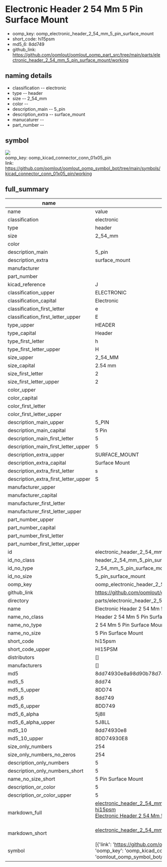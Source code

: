 # Electronic Header 2 54 Mm 5 Pin Surface Mount

  
* oomp_key: oomp_electronic_header_2_54_mm_5_pin_surface_mount 
* short_code: hi15psm
* md5_6: 8dd749  
* github_link: https://github.com/oomlout/oomlout_oomp_part_src/tree/main/parts/electronic_header_2_54_mm_5_pin_surface_mount/working  
## naming details
* classification -- electronic
* type -- header
* size -- 2_54_mm
* color -- 
* description_main -- 5_pin
* description_extra -- surface_mount
* manucaturer -- 
* part_number -- 



## symbol

![](symbol/{index}/working/working_600.png)  
oomp_key: oomp_kicad_connector_conn_01x05_pin  
link: https://github.com/oomlout/oomlout_oomp_symbol_bot/tree/main/symbols/kicad_connector_conn_01x05_pin/working  


## full_summary
| name | value | 
| --- | --- | 
| name | value | 
| classification | electronic | 
| type | header | 
| size | 2_54_mm | 
| color |  | 
| description_main | 5_pin | 
| description_extra | surface_mount | 
| manufacturer |  | 
| part_number |  | 
| kicad_reference | J | 
| classification_upper | ELECTRONIC | 
| classification_capital | Electronic | 
| classification_first_letter | e | 
| classification_first_letter_upper | E | 
| type_upper | HEADER | 
| type_capital | Header | 
| type_first_letter | h | 
| type_first_letter_upper | H | 
| size_upper | 2_54_MM | 
| size_capital | 2.54 mm | 
| size_first_letter | 2 | 
| size_first_letter_upper | 2 | 
| color_upper |  | 
| color_capital |  | 
| color_first_letter |  | 
| color_first_letter_upper |  | 
| description_main_upper | 5_PIN | 
| description_main_capital | 5 Pin | 
| description_main_first_letter | 5 | 
| description_main_first_letter_upper | 5 | 
| description_extra_upper | SURFACE_MOUNT | 
| description_extra_capital | Surface Mount | 
| description_extra_first_letter | s | 
| description_extra_first_letter_upper | S | 
| manufacturer_upper |  | 
| manufacturer_capital |  | 
| manufacturer_first_letter |  | 
| manufacturer_first_letter_upper |  | 
| part_number_upper |  | 
| part_number_capital |  | 
| part_number_first_letter |  | 
| part_number_first_letter_upper |  | 
| id | electronic_header_2_54_mm_5_pin_surface_mount | 
| id_no_class | header_2_54_mm_5_pin_surface_mount | 
| id_no_type | 2_54_mm_5_pin_surface_mount | 
| id_no_size | 5_pin_surface_mount | 
| oomp_key | oomp_electronic_header_2_54_mm_5_pin_surface_mount | 
| github_link | https://github.com/oomlout/oomlout_oomp_part_src/tree/main/parts/electronic_header_2_54_mm_5_pin_surface_mount/working | 
| directory | parts/electronic_header_2_54_mm_5_pin_surface_mount | 
| name | Electronic Header 2 54 Mm 5 Pin Surface Mount | 
| name_no_class | Header 2 54 Mm 5 Pin Surface Mount | 
| name_no_type | 2 54 Mm 5 Pin Surface Mount | 
| name_no_size | 5 Pin Surface Mount | 
| short_code | hi15psm | 
| short_code_upper | HI15PSM | 
| distributors | [] | 
| manufacturers | [] | 
| md5 | 8dd74930e8a98d90b78d7477f48fd2a2 | 
| md5_5 | 8dd74 | 
| md5_5_upper | 8DD74 | 
| md5_6 | 8dd749 | 
| md5_6_upper | 8DD749 | 
| md5_6_alpha | 5j8ll | 
| md5_6_alpha_upper | 5J8LL | 
| md5_10 | 8dd74930e8 | 
| md5_10_upper | 8DD74930E8 | 
| size_only_numbers | 254 | 
| size_only_numbers_no_zeros | 254 | 
| description_only_numbers | 5 | 
| description_only_numbers_short | 5 | 
| name_no_size_short | 5 Pin Surface Mount | 
| description_or_color | 5 | 
| description_or_color_upper | 5 | 
| markdown_full | [electronic_header_2_54_mm_5_pin_surface_mount](https://github.com/oomlout/oomlout_oomp_part_src/tree/main/parts/electronic_header_2_54_mm_5_pin_surface_mount/working)<br>[hi15psm](https://github.com/oomlout/oomlout_oomp_part_src/tree/main/parts/electronic_header_2_54_mm_5_pin_surface_mount/working)<br>[Electronic Header 2 54 Mm 5 Pin Surface Mount](https://github.com/oomlout/oomlout_oomp_part_src/tree/main/parts/electronic_header_2_54_mm_5_pin_surface_mount/working)<br><br> | 
| markdown_short | [electronic_header_2_54_mm_5_pin_surface_mount](https://github.com/oomlout/oomlout_oomp_part_src/tree/main/parts/electronic_header_2_54_mm_5_pin_surface_mount/working)<br><br> | 
| symbol | [{'link': 'https://github.com/oomlout/oomlout_oomp_symbol_bot/tree/main/symbols/kicad_connector_conn_01x05_pin', 'oomp_key': 'oomp_kicad_connector_conn_01x05_pin', 'directory': 'oomlout_oomp_symbol_bot/symbols/kicad_connector_conn_01x05_pin//working/working.kicad_sym', 'index': 0}] | 
